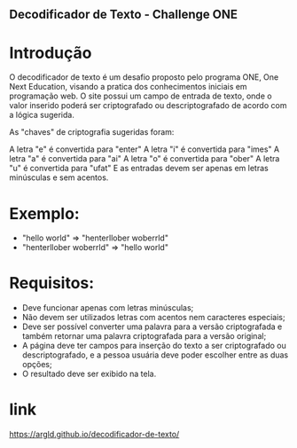 ## Decodificador de Texto - Challenge ONE

# Introdução
O decodificador de texto é um desafio proposto pelo programa ONE, One Next Education, visando a pratica dos conhecimentos iniciais em programação web. O site possui um campo de entrada de texto, onde o valor inserido poderá ser criptografado ou descriptografado de acordo com a lógica sugerida.

As "chaves" de criptografia sugeridas foram:

A letra "e" é convertida para "enter"
A letra "i" é convertida para "imes"
A letra "a" é convertida para "ai"
A letra "o" é convertida para "ober"
A letra "u" é convertida para "ufat"
E as entradas devem ser apenas em letras minúsculas e sem acentos.

# Exemplo:
- "hello world" => "henterllober woberrld"
- "henterllober woberrld" => "hello world"

# Requisitos:
- Deve funcionar apenas com letras minúsculas;
- Não devem ser utilizados letras com acentos nem caracteres especiais;
- Deve ser possível converter uma palavra para a versão criptografada e também retornar uma palavra criptografada para a versão original;
- A página deve ter campos para inserção do texto a ser criptografado ou descriptografado, e a pessoa usuária deve poder escolher entre as duas opções;
- O resultado deve ser exibido na tela.


# link
https://argld.github.io/decodificador-de-texto/
